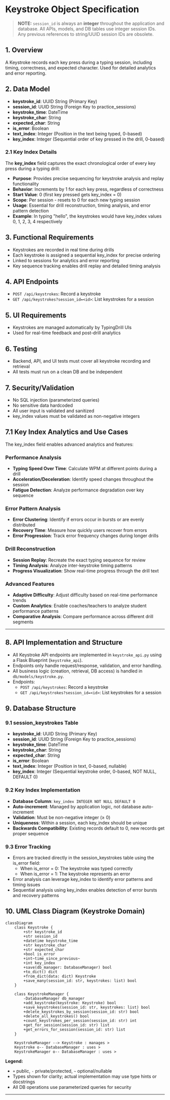 # Keystroke Object Specification

> **NOTE:** `session_id` is always an **integer** throughout the application and database. All APIs, models, and DB tables use integer session IDs. Any previous references to string/UUID session IDs are obsolete.

## 1. Overview
A Keystroke records each key press during a typing session, including timing, correctness, and expected character. Used for detailed analytics and error reporting.

## 2. Data Model
- **keystroke_id**: UUID String (Primary Key)
- **session_id**: UUID String (Foreign Key to practice_sessions)
- **keystroke_time**: DateTime
- **keystroke_char**: String
- **expected_char**: String
- **is_error**: Boolean
- **text_index**: Integer (Position in the text being typed, 0-based)
- **key_index**: Integer (Sequential order of key pressed in the drill, 0-based)

### 2.1 Key Index Details
The **key_index** field captures the exact chronological order of every key press during a typing drill:
- **Purpose**: Provides precise sequencing for keystroke analysis and replay functionality
- **Behavior**: Increments by 1 for each key press, regardless of correctness
- **Start Value**: 0 (first key pressed gets key_index = 0)
- **Scope**: Per session - resets to 0 for each new typing session
- **Usage**: Essential for drill reconstruction, timing analysis, and error pattern detection
- **Example**: In typing "hello", the keystrokes would have key_index values 0, 1, 2, 3, 4 respectively

## 3. Functional Requirements
- Keystrokes are recorded in real time during drills
- Each keystroke is assigned a sequential key_index for precise ordering
- Linked to sessions for analytics and error reporting
- Key sequence tracking enables drill replay and detailed timing analysis

## 4. API Endpoints
- `POST /api/keystrokes`: Record a keystroke
- `GET /api/keystrokes?session_id=<id>`: List keystrokes for a session

## 5. UI Requirements
- Keystrokes are managed automatically by TypingDrill UIs
- Used for real-time feedback and post-drill analytics

## 6. Testing
- Backend, API, and UI tests must cover all keystroke recording and retrieval
- All tests must run on a clean DB and be independent

## 7. Security/Validation
- No SQL injection (parameterized queries)
- No sensitive data hardcoded
- All user input is validated and sanitized
- key_index values must be validated as non-negative integers

## 7.1 Key Index Analytics and Use Cases
The key_index field enables advanced analytics and features:

### Performance Analysis
- **Typing Speed Over Time**: Calculate WPM at different points during a drill
- **Acceleration/Deceleration**: Identify speed changes throughout the session
- **Fatigue Detection**: Analyze performance degradation over key sequence

### Error Pattern Analysis
- **Error Clustering**: Identify if errors occur in bursts or are evenly distributed
- **Recovery Time**: Measure how quickly users recover from errors
- **Error Progression**: Track error frequency changes during longer drills

### Drill Reconstruction
- **Session Replay**: Recreate the exact typing sequence for review
- **Timing Analysis**: Analyze inter-keystroke timing patterns
- **Progress Visualization**: Show real-time progress through the drill text

### Advanced Features
- **Adaptive Difficulty**: Adjust difficulty based on real-time performance trends
- **Custom Analytics**: Enable coaches/teachers to analyze student performance patterns
- **Comparative Analysis**: Compare performance across different drill segments

---

## 8. API Implementation and Structure
- All Keystroke API endpoints are implemented in `keystroke_api.py` using a Flask Blueprint (`keystroke_api`).
- Endpoints only handle request/response, validation, and error handling.
- All business logic (creation, retrieval, DB access) is handled in `db/models/keystroke.py`.
- Endpoints:
  - `POST /api/keystrokes`: Record a keystroke
  - `GET /api/keystrokes?session_id=<id>`: List keystrokes for a session

## 9. Database Structure
### 9.1 session_keystrokes Table
- **keystroke_id**: UUID String (Primary Key)
- **session_id**: UUID String (Foreign Key to practice_sessions)
- **keystroke_time**: DateTime
- **keystroke_char**: String
- **expected_char**: String
- **is_error**: Boolean
- **text_index**: Integer (Position in text, 0-based, nullable)
- **key_index**: Integer (Sequential keystroke order, 0-based, NOT NULL, DEFAULT 0)

### 9.2 Key Index Implementation
- **Database Column**: `key_index INTEGER NOT NULL DEFAULT 0`
- **Auto-increment**: Managed by application logic, not database auto-increment
- **Validation**: Must be non-negative integer (≥ 0)
- **Uniqueness**: Within a session, each key_index should be unique
- **Backwards Compatibility**: Existing records default to 0, new records get proper sequence

### 9.3 Error Tracking
- Errors are tracked directly in the session_keystrokes table using the is_error field:
    - When is_error = 0: The keystroke was typed correctly
    - When is_error = 1: The keystroke represents an error
- Error analysis can leverage key_index to identify error patterns and timing issues
- Sequential analysis using key_index enables detection of error bursts and recovery patterns

## 10. UML Class Diagram (Keystroke Domain)

```mermaid
classDiagram
    class Keystroke {
        +str keystroke_id
        +str session_id
        +datetime keystroke_time
        +str keystroke_char
        +str expected_char
        +bool is_error
        +int~time_since_previous~
        +int key_index
        +save(db_manager: DatabaseManager) bool
        +to_dict() dict
        +from_dict(data: dict) Keystroke
        +save_many(session_id: str, keystrokes: list) bool
    }

    class KeystrokeManager {
        -DatabaseManager db_manager
        +add_keystroke(keystroke: Keystroke) bool
        +save_keystrokes(session_id: str, keystrokes: list) bool
        +delete_keystrokes_by_session(session_id: str) bool
        +delete_all_keystrokes() bool
        +count_keystrokes_per_session(session_id: str) int
        +get_for_session(session_id: str) list
        +get_errors_for_session(session_id: str) list
    }

    KeystrokeManager --> Keystroke : manages >
    Keystroke o-- DatabaseManager : uses >
    KeystrokeManager o-- DatabaseManager : uses >
```

**Legend:**
- `+` public, `-` private/protected, `~` optional/nullable
- Types shown for clarity; actual implementation may use type hints or docstrings
- All DB operations use parameterized queries for security

---
